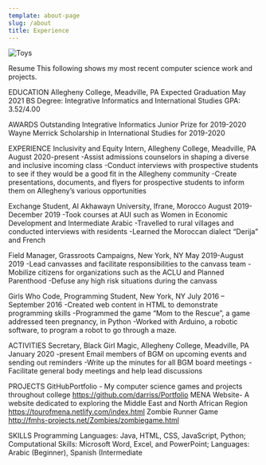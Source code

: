 ```yaml
---
template: about-page
slug: /about
title: Experience
---
```



![Toys](/assets/vanessa-bucceri-gdirwiyama8-unsplash.jpg "Toys")

Resume
This following shows my most recent computer science work and projects.

EDUCATION
Allegheny College, Meadville, PA Expected Graduation May 2021 BS Degree: Integrative Informatics and International Studies GPA: 3.52/4.00

AWARDS
Outstanding Integrative Informatics Junior Prize for 2019-2020 Wayne Merrick Scholarship in International Studies for 2019-2020

EXPERIENCE
Inclusivity and Equity Intern, Allegheny College, Meadville, PA August 2020-present
-Assist admissions counselors in shaping a diverse and inclusive incoming class
-Conduct interviews with prospective students to see if they would be a good fit in the Allegheny community
-Create presentations, documents, and flyers for prospective students to inform them on Allegheny’s various opportunities

Exchange Student, Al Akhawayn University, Ifrane, Morocco August 2019-December 2019
-Took courses at AUI such as Women in Economic Development and Intermediate Arabic
-Travelled to rural villages and conducted interviews with residents
-Learned the Moroccan dialect “Derija” and French

 Field Manager, Grassroots Campaigns, New York, NY May 2019-August 2019
 -Lead canvasses and facilitate responsibilities to the canvass team
 -Mobilize citizens for organizations such as the ACLU and Planned Parenthood
 -Defuse any high risk situations during the canvass

 Girls Who Code, Programming Student, New York, NY July 2016 – September 2016
 -Created web content in HTML to demonstrate programming skills
 -Programmed the game “Mom to the Rescue”, a game addressed teen pregnancy, in Python
 -Worked with Arduino, a robotic software, to program a robot to go through a maze.

ACTIVITIES
Secretary, Black Girl Magic, Allegheny College, Meadville, PA January 2020
 -present Email members of BGM on upcoming events and sending out reminders
 -Write up the minutes for all BGM board meetings
 -Facilitate general body meetings and help lead discussions

PROJECTS
GitHubPortfolio - My computer science games and projects throughout college https://github.com/darriss/Portfolio MENA Website- A website dedicated to exploring the Middle East and North African Region https://tourofmena.netlify.com/index.html Zombie Runner Game http://fmhs-projects.net/Zombies/zombiegame.html

SKILLS
Programming Languages: Java, HTML, CSS, JavaScript, Python; Computational Skills: Microsoft Word, Excel, and PowerPoint; Languages: Arabic (Beginner), Spanish (Intermediate
